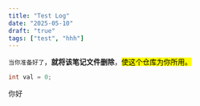 ```yaml
---
title: "Test Log"
date: "2025-05-10"
draft: "true"
tags: ["test", "hhh"]
---
```



`当你准备好了`，**就将该笔记文件删除**，<mark>使这个仓库为你所用。</mark>

```Java
int val = 0;
```
你好